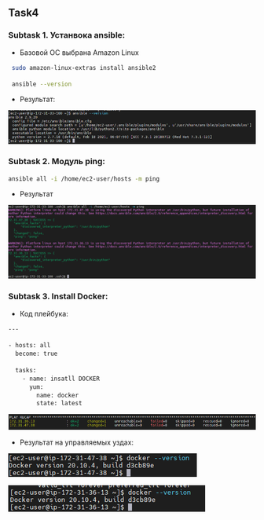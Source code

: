 <!-- ABOUT THE PROJECT -->
## Task4
### Subtask 1. Устанвока ansible:
* Базовой ОС выбрана Amazon Linux
```sh
 sudo amazon-linux-extras install ansible2
 
 ansible --version
   ```
* Результат:

![](https://github.com/ArtsiomFortunatov/exadel_internship/blob/master/task4/image/ansible_install.png)

### Subtask 2. Модуль ping:
```sh
ansible all -i /home/ec2-user/hosts -m ping
```
* Результат

![](https://github.com/ArtsiomFortunatov/exadel_internship/blob/master/task4/image/check_ping.png)

### Subtask 3. Install Docker:
* Код плейбука:

```sh
---

- hosts: all
  become: true

  tasks:
    - name: insatll DOCKER
      yum:
        name: docker
        state: latest
```

![](https://github.com/ArtsiomFortunatov/exadel_internship/blob/master/task4/image/installdocker1.png)


* Результат на управляемых уздах:

![](https://github.com/ArtsiomFortunatov/exadel_internship/blob/master/task4/image/installdocker2.png)

![](https://github.com/ArtsiomFortunatov/exadel_internship/blob/master/task4/image/insatlldocker3.png)





